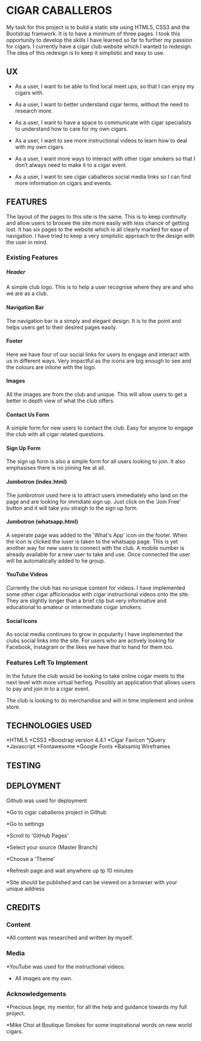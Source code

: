 # CIGAR CABALLEROS
My task for this project is to build a static site using HTML5, CSS3 and the Bootstrap framwork. It is to have a
minimum of three pages. I took this opportunity to develop the skills I have learned so far to further my passion
for cigars. I currently have a cigar club website which I wanted to redesign. The idea of this redesign is to keep
it simplistic and easy to use.

## UX
* As a user, I want to be able to find local meet ups, so that I can enjoy my cigars with.

* As a user, I want to better understand cigar terms, without the need to research more.

* As a user, I want to have a space to communicate with cigar specialists to understand how to care for my own 
cigars.

* As a user, I want to see more instructional videos to learn how to deal with my own cigars.

* As a user, I want more ways to interact with other cigar smokers so that I don’t always need to make it to a 
cigar event.

* As a user, I want to see cigar caballeros social media links so I can find more information on cigars and events.

## FEATURES
The layout of the pages to this site is the same. This is to keep continuity and allow users to broswe the site 
more easily with less chance of getting lost. It has six pages to the website which is all clearly marked for ease 
of navigation. I have tried to keep a very simplistic approach to the design with the user in mind.

### Existing Features

##### Header
A simple club logo. This is to help a user recognise where they are and who we are as a club.

#### Navigation Bar
The navigation bar is a simply and elegant design. It is to the point and helps users get to their desired pages 
easily.

#### Footer
Here we have four of our social links for users to engage and interact with us in different ways. Very impactful as
the icons are big enough to see and the colours are inlione with the logo.

#### Images
All the images are from the club and unique. This will allow users to get a better in depth view of what the club 
offers.

#### Contact Us Form
A simple form for new users to contact the club. Easy for anyone to engage the club with all cigar related questions.

#### Sign Up Form
The sign up form is also a simple form for all users looking to join. It also emphasises there is no joining fee 
at all.

#### Jumbotron (index.html)
The jumbrotron used here is to attract users immediately who land on the page and are looking for immdiate sign up.
Just click on the 'Join Free' button and it will take you straigh to the sign up form.

#### Jumbotron (whatsapp.html)
A seperate page was added to the 'What's App' icon on the footer. When the icon is clicked the iuser is taken to 
the whatsapp page. This is yet another way for new users to connect with the club. A mobile number is already 
available for a new user to take and use. Once connected the user will be automatically added to he group. 

#### YouTube Videos
Currently the club has no unique content for videos. I have implemented some other cigar afficionados with cigar 
instructional videos onto the site. They are slightly longer than a brief clip but very informative and educational 
to amateur or intermediate cogar smokers.

#### Social Icons
As social media continues to grow in popularity I have implemented the clubs social links into the site. For users
who are actively looking for Facebook, Instagram or the likes we have that to hand for them too.

### Features Left To Implement
In the future the club would be looking to take online cogar meets to the next level with more virtual herfing.
Possibly an application that allows users to pay and join in to a cigar event.

The club is looking to do merchandise and will in time implement and online store.

## TECHNOLOGIES USED

*HTML5
*CSS3
*Boostrap version 4.4.1
*Cigar Favicon
*jQuery
*Javascript
*Fontawesome
*Google Fonts
*Balsamiq Wireframes

## TESTING

## DEPLOYMENT

Github was used for deployment

*Go to cigar caballeros project in Github

*Go to settings

*Scroll to 'GitHub Pages'

*Select your source (Master Branch)

*Choose a 'Theme'

*Refresh page and wait anywhere up tp 10 minutes

*Site should be published and can be viewed on a browser with your unique address

## CREDITS

### Content

*All content was researched and written by myself.

### Media

*YouTube was used for the instructional videos.

* All images are my own.

### Acknowledgements

*Precious Ijege, my mentor, for all the help and guidance towards my full project.

*Mike Choi at Boutique Smokes for some inspirational words on new world cigars.


